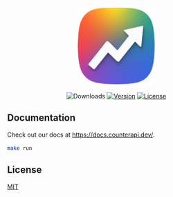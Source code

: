 <p align="center">
  <a href="https://counterapi.dev/" target="_blank">
    <img width="180" src="https://raw.githubusercontent.com/counterapi/docs/refs/heads/main/docs/assets/img/logo.png" alt="logo">
  </a>
</p>

<p align="center">
 <img src="https://img.shields.io/npm/dm/counterapi.svg" alt="Downloads"></a>
  <a href="https://www.npmjs.com/package/counterapi"><img src="https://img.shields.io/npm/v/counterapi.svg" alt="Version"></a>
  <a href="https://github.com/counterapi/docs/blob/master/LICENSE"><img src="https://img.shields.io/npm/l/counterapi.svg" alt="License"></a>
</p>

## Documentation

Check out our docs at https://docs.counterapi.dev/.

```bash
make run
```

## License

[MIT](https://github.com/counterapi/docs/blob/master/LICENSE)
